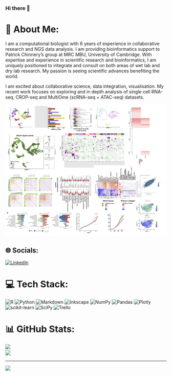 ### Hi there 👋

# 💫 About Me:
I am a computational biologist with 6 years of experience in collaborative research and NGS data analysis. I am providing bioinformatics support to Patrick Chinnery’s group at MRC MBU, University of Cambridge. With expertise and experience in scientific research and bioinformatics, I am uniquely positioned to integrate and consult on both areas of wet lab and dry lab research. My passion is seeing scientific advances benefiting the world.

I am excited about collaborative science, data integration, visualisation. My recent work focuses on exploring and in depth analysis of single cell RNA-seq, CROP-seq and MultiOme (scRNA-seq + ATAC-seq) datasets. 

<IMG SRC="Example_figure.png" width=1100px><br>


## 🌐 Socials:
[![LinkedIn](https://img.shields.io/badge/LinkedIn-%230077B5.svg?logo=linkedin&logoColor=white)](https://www.linkedin.com/in/malwina-prater-b4a08565/) 

# 💻 Tech Stack:
![R](https://img.shields.io/badge/r-%23276DC3.svg?style=for-the-badge&logo=r&logoColor=white) ![Python](https://img.shields.io/badge/python-3670A0?style=for-the-badge&logo=python&logoColor=ffdd54) ![Markdown](https://img.shields.io/badge/markdown-%23000000.svg?style=for-the-badge&logo=markdown&logoColor=white) ![Inkscape](https://img.shields.io/badge/Inkscape-e0e0e0?style=for-the-badge&logo=inkscape&logoColor=080A13) ![NumPy](https://img.shields.io/badge/numpy-%23013243.svg?style=for-the-badge&logo=numpy&logoColor=white) ![Pandas](https://img.shields.io/badge/pandas-%23150458.svg?style=for-the-badge&logo=pandas&logoColor=white) ![Plotly](https://img.shields.io/badge/Plotly-%233F4F75.svg?style=for-the-badge&logo=plotly&logoColor=white) ![scikit-learn](https://img.shields.io/badge/scikit--learn-%23F7931E.svg?style=for-the-badge&logo=scikit-learn&logoColor=white) ![SciPy](https://img.shields.io/badge/SciPy-%230C55A5.svg?style=for-the-badge&logo=scipy&logoColor=%white) ![Trello](https://img.shields.io/badge/Trello-%23026AA7.svg?style=for-the-badge&logo=Trello&logoColor=white)

# 📊 GitHub Stats:
![](https://github-readme-stats.vercel.app/api?username=nmalwinka&theme=dark&hide_border=false&include_all_commits=true&count_private=true)<br/>
![](https://github-readme-streak-stats.herokuapp.com/?user=nmalwinka&theme=dark&hide_border=false)<br/>


---
[![](https://visitcount.itsvg.in/api?id=nmalwinka&icon=0&color=0)](https://visitcount.itsvg.in)
